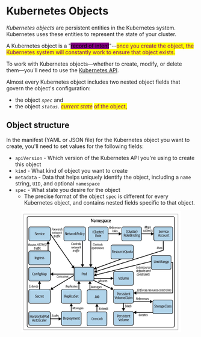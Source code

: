 # Kubernetes Objects

_Kubernetes objects_ are persistent entities in the Kubernetes system. Kubernetes uses these entities to represent the state of your cluster.

A Kubernetes object is a "<mark style="background-color:purple;">record of intent</mark>"--<mark style="color:purple;">once you create the object, the Kubernetes system will constantly work to ensure that object exists.</mark>

To work with Kubernetes objects—whether to create, modify, or delete them—you'll need to use the [Kubernetes API](https://kubernetes.io/docs/concepts/overview/kubernetes-api/).&#x20;

Almost every Kubernetes object includes two nested object fields that govern the object's configuration:&#x20;

* the object _`spec`_ and&#x20;
* the object _`status`_. _<mark style="color:purple;">current state</mark>_ <mark style="color:purple;"></mark><mark style="color:purple;">of the object,</mark>

## Object structure



In the manifest (YAML or JSON file) for the Kubernetes object you want to create, you'll need to set values for the following fields:

* `apiVersion` - Which version of the Kubernetes API you're using to create this object
* `kind` - What kind of object you want to create
* `metadata` - Data that helps uniquely identify the object, including a `name` string, `UID`, and optional `namespace`
* `spec` - What state you desire for the object
  * The precise format of the object `spec` is different for every Kubernetes object, and contains nested fields specific to that object.

<figure><img src="../../.gitbook/assets/image (249).png" alt=""><figcaption></figcaption></figure>
